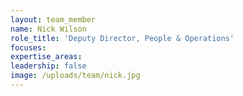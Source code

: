 ```yaml
---
layout: team_member
name: Nick Wilson
role_title: 'Deputy Director, People & Operations'
focuses:
expertise_areas:
leadership: false
image: /uploads/team/nick.jpg
---
```


